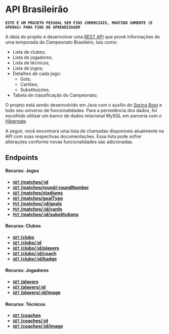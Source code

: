 # API Brasileirão

 **```ESTE É UM PROJETO PESSOAL SEM FINS COMERCIAIS, MANTIDO SOMENTE (E APENAS) PARA FINS DE APRENDIZAGEM```**

A ideia do projeto é desenvolver uma [REST API](http://en.wikipedia.org/wiki/Representational_State_Transfer "RESTful") 
que provê informações de uma temporada do Campeonato Brasileiro, tais como:
- Lista de clubes;
- Lista de jogadores;
- Lista de técnicos;
- Lista de jogos;
- Detalhes de cada jogo:
  - Gols;
  - Cartões;
  - Substituições.
- Tabela de classificação do Campeonato;
  
O projeto está sendo desenvolvido em Java com o auxílio do [Spring Boot](https://projects.spring.io/spring-boot/) e todo seu 
universo de funcionalidades. Para a persistência dos dados, foi escolhido utilizar um banco de dados relacional MySQL em parceria com
o [Hibernate](http://hibernate.org/orm/).

A seguir, você encontrará uma lista de chamadas disponíveis atualmente na API com suas respectivas 
documentações. Essa lista pode sofrer alterações conforme novas funcionalidades são adicionadas.

## Endpoints

#### Recurso: Jogos

- **[<code>GET</code> /matches/:id](https://github.com/jeanthome/campeonato-brasileiro/blob/master/api-documentation/endpoints/matches/GET_matches_id.md)**
- **[<code>GET</code> /matches/round/:roundNumber](https://github.com/jeanthome/campeonato-brasileiro/blob/master/api-documentation/endpoints/matches/GET_matches_round_roundNumber.md)**
- **[<code>GET</code> /matches/stadiums](https://github.com/jeanthome/campeonato-brasileiro/blob/master/api-documentation/endpoints/matches/GET_matches_stadiums.md)**
- **[<code>GET</code> /matches/goalType](https://github.com/jeanthome/campeonato-brasileiro/blob/master/api-documentation/endpoints/matches/GET_matches_goalType.md)**
- **[<code>PUT</code> /matches/:id/goals](https://github.com/jeanthome/campeonato-brasileiro/blob/master/api-documentation/endpoints/matches/PUT_matches_id_goals.md)**
- **[<code>PUT</code> /matches/:id/cards](https://github.com/jeanthome/campeonato-brasileiro/blob/master/api-documentation/endpoints/matches/PUT_matches_id_cards.md)**
- **[<code>PUT</code> /matches/:id/substitutions](https://github.com/jeanthome/campeonato-brasileiro/blob/master/api-documentation/endpoints/matches/PUT_matches_id_substitutions.md)**


#### Recurso: Clubes

- **[<code>GET</code> /clubs](https://github.com/jeanthome/campeonato-brasileiro/blob/master/api-documentation/endpoints/clubs/GET_clubs.md)**
- **[<code>GET</code> /clubs/:id](https://github.com/jeanthome/campeonato-brasileiro/blob/master/api-documentation/endpoints/clubs/GET_clubs_id.md)**
- **[<code>GET</code> /clubs/:id/players](https://github.com/jeanthome/campeonato-brasileiro/blob/master/api-documentation/endpoints/clubs/GET_clubs_id_players.md)**
- **[<code>GET</code> /clubs/:id/coach](https://github.com/jeanthome/campeonato-brasileiro/blob/master/api-documentation/endpoints/clubs/GET_clubs_id_coach.md)**
- **[<code>GET</code> /clubs/:id/badge](https://github.com/jeanthome/campeonato-brasileiro/blob/master/api-documentation/endpoints/clubs/GET_clubs_id_badge.md)**


#### Recurso: Jogadores

- **[<code>GET</code> /players](https://github.com/jeanthome/campeonato-brasileiro/blob/master/api-documentation/endpoints/players/GET_players.md)**
- **[<code>GET</code> /players/:id](https://github.com/jeanthome/campeonato-brasileiro/blob/master/api-documentation/endpoints/players/GET_players_id.md)**
- **[<code>GET</code> /players/:id/image](https://github.com/jeanthome/campeonato-brasileiro/blob/master/api-documentation/endpoints/players/GET_players_id_image.md)**


#### Recurso: Técnicos

- **[<code>GET</code> /coaches](https://github.com/jeanthome/campeonato-brasileiro/blob/master/api-documentation/endpoints/coaches/GET_coaches.md)**
- **[<code>GET</code> /coaches/:id](https://github.com/jeanthome/campeonato-brasileiro/blob/master/api-documentation/endpoints/coaches/GET_coaches_id.md)**
- **[<code>GET</code> /coaches/:id/image](https://github.com/jeanthome/campeonato-brasileiro/blob/master/api-documentation/endpoints/coaches/GET_coaches_id_image.md)**
